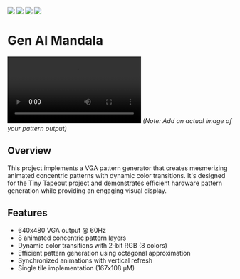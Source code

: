![](../../workflows/gds/badge.svg) ![](../../workflows/docs/badge.svg) ![](../../workflows/test/badge.svg) ![](../../workflows/fpga/badge.svg)

# Gen AI Mandala

![gen_ai_mandala_tt10](docs/gen_ai_mandala_tt10.mp4) *(Note: Add an actual image of your pattern output)*

## Overview

This project implements a VGA pattern generator that creates mesmerizing animated concentric patterns with dynamic color transitions. It's designed for the Tiny Tapeout project and demonstrates efficient hardware pattern generation while providing an engaging visual display.

## Features

- 640x480 VGA output @ 60Hz
- 8 animated concentric pattern layers
- Dynamic color transitions with 2-bit RGB (8 colors)
- Efficient pattern generation using octagonal approximation
- Synchronized animations with vertical refresh
- Single tile implementation (167x108 µM)

